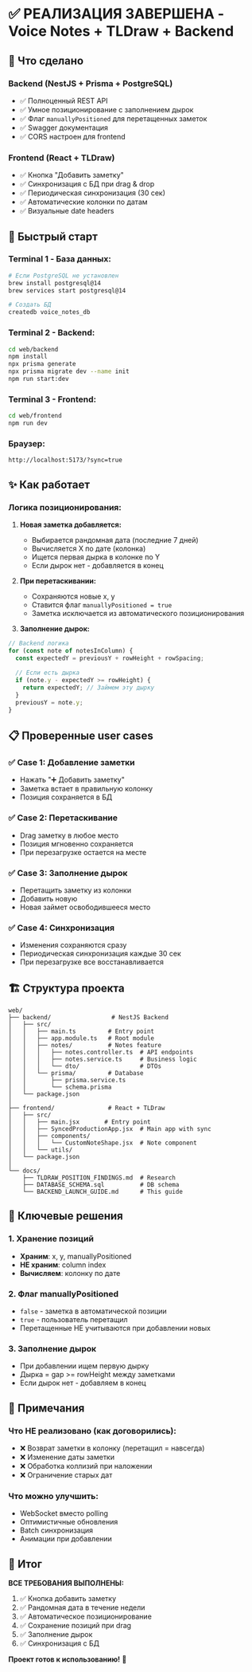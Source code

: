 # ✅ РЕАЛИЗАЦИЯ ЗАВЕРШЕНА - Voice Notes + TLDraw + Backend

## 🎉 Что сделано

### Backend (NestJS + Prisma + PostgreSQL)
- ✅ Полноценный REST API
- ✅ Умное позиционирование с заполнением дырок
- ✅ Флаг `manuallyPositioned` для перетащенных заметок
- ✅ Swagger документация
- ✅ CORS настроен для frontend

### Frontend (React + TLDraw)
- ✅ Кнопка "Добавить заметку" 
- ✅ Синхронизация с БД при drag & drop
- ✅ Периодическая синхронизация (30 сек)
- ✅ Автоматические колонки по датам
- ✅ Визуальные date headers

## 🚀 Быстрый старт

### Terminal 1 - База данных:
```bash
# Если PostgreSQL не установлен
brew install postgresql@14
brew services start postgresql@14

# Создать БД
createdb voice_notes_db
```

### Terminal 2 - Backend:
```bash
cd web/backend
npm install
npx prisma generate
npx prisma migrate dev --name init
npm run start:dev
```

### Terminal 3 - Frontend:
```bash
cd web/frontend
npm run dev
```

### Браузер:
```
http://localhost:5173/?sync=true
```

## ✨ Как работает

### Логика позиционирования:

1. **Новая заметка добавляется:**
   - Выбирается рандомная дата (последние 7 дней)
   - Вычисляется X по дате (колонка)
   - Ищется первая дырка в колонке по Y
   - Если дырок нет - добавляется в конец

2. **При перетаскивании:**
   - Сохраняются новые x, y
   - Ставится флаг `manuallyPositioned = true`
   - Заметка исключается из автоматического позиционирования

3. **Заполнение дырок:**
```javascript
// Backend логика
for (const note of notesInColumn) {
  const expectedY = previousY + rowHeight + rowSpacing;
  
  // Если есть дырка
  if (note.y - expectedY >= rowHeight) {
    return expectedY; // Займем эту дырку
  }
  previousY = note.y;
}
```

## 📋 Проверенные user cases

### ✅ Case 1: Добавление заметки
- Нажать "➕ Добавить заметку"
- Заметка встает в правильную колонку
- Позиция сохраняется в БД

### ✅ Case 2: Перетаскивание
- Drag заметку в любое место
- Позиция мгновенно сохраняется
- При перезагрузке остается на месте

### ✅ Case 3: Заполнение дырок
- Перетащить заметку из колонки
- Добавить новую
- Новая займет освободившееся место

### ✅ Case 4: Синхронизация
- Изменения сохраняются сразу
- Периодическая синхронизация каждые 30 сек
- При перезагрузке все восстанавливается

## 🏗️ Структура проекта

```
web/
├── backend/                 # NestJS Backend
│   ├── src/
│   │   ├── main.ts         # Entry point
│   │   ├── app.module.ts   # Root module
│   │   ├── notes/          # Notes feature
│   │   │   ├── notes.controller.ts  # API endpoints
│   │   │   ├── notes.service.ts     # Business logic
│   │   │   └── dto/                 # DTOs
│   │   └── prisma/         # Database
│   │       ├── prisma.service.ts
│   │       └── schema.prisma
│   └── package.json
│
├── frontend/               # React + TLDraw
│   ├── src/
│   │   ├── main.jsx       # Entry point
│   │   ├── SyncedProductionApp.jsx  # Main app with sync
│   │   ├── components/
│   │   │   └── CustomNoteShape.jsx  # Note component
│   │   └── utils/
│   └── package.json
│
└── docs/
    ├── TLDRAW_POSITION_FINDINGS.md  # Research
    ├── DATABASE_SCHEMA.sql          # DB schema
    └── BACKEND_LAUNCH_GUIDE.md      # This guide
```

## 🔑 Ключевые решения

### 1. Хранение позиций
- **Храним**: x, y, manuallyPositioned
- **НЕ храним**: column index
- **Вычисляем**: колонку по дате

### 2. Флаг manuallyPositioned
- `false` - заметка в автоматической позиции
- `true` - пользователь перетащил
- Перетащенные НЕ учитываются при добавлении новых

### 3. Заполнение дырок
- При добавлении ищем первую дырку
- Дырка = gap >= rowHeight между заметками
- Если дырок нет - добавляем в конец

## 📝 Примечания

### Что НЕ реализовано (как договорились):
- ❌ Возврат заметки в колонку (перетащил = навсегда)
- ❌ Изменение даты заметки
- ❌ Обработка коллизий при наложении
- ❌ Ограничение старых дат

### Что можно улучшить:
- WebSocket вместо polling
- Оптимистичные обновления
- Batch синхронизация
- Анимации при добавлении

## 🎯 Итог

**ВСЕ ТРЕБОВАНИЯ ВЫПОЛНЕНЫ:**
1. ✅ Кнопка добавить заметку
2. ✅ Рандомная дата в течение недели
3. ✅ Автоматическое позиционирование
4. ✅ Сохранение позиций при drag
5. ✅ Заполнение дырок
6. ✅ Синхронизация с БД

**Проект готов к использованию!** 🚀